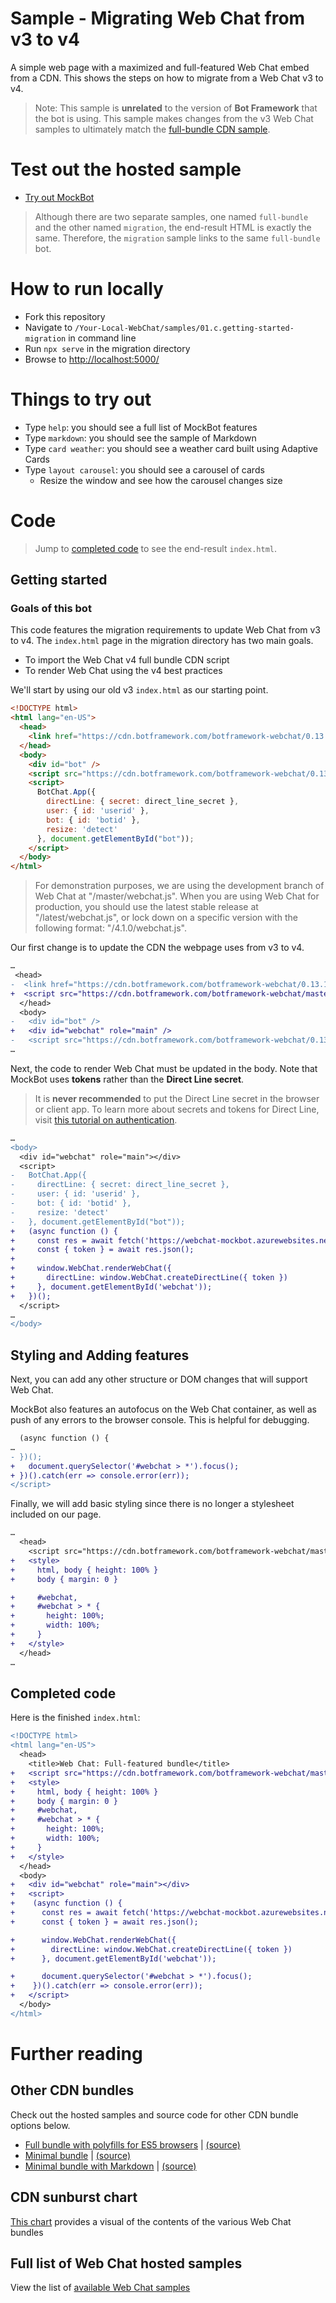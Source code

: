 # Sample -  Migrating Web Chat from v3 to v4

A simple web page with a maximized and full-featured Web Chat embed from a CDN. This shows the steps on how to migrate from a Web Chat v3 to v4.

> Note: This sample is __unrelated__ to the version of **Bot Framework** that the bot is using. This sample makes changes from the v3 Web Chat samples to ultimately match the [full-bundle CDN sample](./../01.a.getting-started-full-bundle/README.md).

# Test out the hosted sample

- [Try out MockBot](https://microsoft.github.io/BotFramework-WebChat/01.a.getting-started-full-bundle)
> Although there are two separate samples, one named `full-bundle` and the other named `migration`, the end-result HTML is exactly the same. Therefore, the `migration` sample links to the same `full-bundle` bot.

# How to run locally

- Fork this repository
- Navigate to `/Your-Local-WebChat/samples/01.c.getting-started-migration` in command line
- Run `npx serve` in the migration directory
- Browse to [http://localhost:5000/](http://localhost:5000/)

# Things to try out

- Type `help`: you should see a full list of MockBot features
- Type `markdown`: you should see the sample of Markdown
- Type `card weather`: you should see a weather card built using Adaptive Cards
- Type `layout carousel`: you should see a carousel of cards
   - Resize the window and see how the carousel changes size

# Code

> Jump to [completed code](#completed-code) to see the end-result `index.html`.

## Getting started

### Goals of this bot

This code features the migration requirements to update Web Chat from v3 to v4.
The `index.html` page in the migration directory has two main goals.
- To import the Web Chat v4 full bundle CDN script
- To render Web Chat using the v4 best practices

 We'll start by using our old v3 `index.html` as our starting point.
```html
<!DOCTYPE html>
<html lang="en-US">
  <head>
    <link href="https://cdn.botframework.com/botframework-webchat/0.13.1/botchat.css" rel="stylesheet" />
  </head>
  <body>
    <div id="bot" />
    <script src="https://cdn.botframework.com/botframework-webchat/0.13.1/botchat.js"></script>
    <script>
      BotChat.App({
        directLine: { secret: direct_line_secret },
        user: { id: 'userid' },
        bot: { id: 'botid' },
        resize: 'detect'
      }, document.getElementById("bot"));
    </script>
  </body>
</html>
```

> For demonstration purposes, we are using the development branch of Web Chat at "/master/webchat.js". When you are using Web Chat for production, you should use the latest stable release at "/latest/webchat.js", or lock down on a specific version with the following format: "/4.1.0/webchat.js".

Our first change is to update the CDN the webpage uses from v3 to v4.
```diff
…
 <head>
-  <link href="https://cdn.botframework.com/botframework-webchat/0.13.1/botchat.css" rel="stylesheet" />
+  <script src="https://cdn.botframework.com/botframework-webchat/master/webchat.js"></script>
  </head>
  <body>
-   <div id="bot" />
+   <div id="webchat" role="main" />
-   <script src="https://cdn.botframework.com/botframework-webchat/0.13.1/botchat.js"></script>
…
```

Next, the code to render Web Chat must be updated in the body. Note that MockBot uses **tokens** rather than the **Direct Line secret**.
> It is **never recommended** to put the Direct Line secret in the browser or client app. To learn more about secrets and tokens for Direct Line, visit [this tutorial on authentication](https://docs.microsoft.com/en-us/azure/bot-service/rest-api/bot-framework-rest-direct-line-3-0-authentication).

```diff
…
<body>
  <div id="webchat" role="main"></div>
  <script>
-   BotChat.App({
-     directLine: { secret: direct_line_secret },
-     user: { id: 'userid' },
-     bot: { id: 'botid' },
-     resize: 'detect'
-   }, document.getElementById("bot"));
+   (async function () {
+     const res = await fetch('https://webchat-mockbot.azurewebsites.net/directline/token', { method: 'POST' });
+     const { token } = await res.json();
+
+     window.WebChat.renderWebChat({
+       directLine: window.WebChat.createDirectLine({ token })
+     }, document.getElementById('webchat'));
+   })();
  </script>
…
</body>
```

## Styling and Adding features

Next, you can add any other structure or DOM changes that will support Web Chat.

MockBot also features an autofocus on the Web Chat container, as well as push of any errors to the browser console. This is helpful for debugging.

```diff
  (async function () {
…
- })();
+   document.querySelector('#webchat > *').focus();
+ })().catch(err => console.error(err));
</script>
```


Finally, we will add basic styling since there is no longer a stylesheet included on our page.
```diff
…
  <head>
    <script src="https://cdn.botframework.com/botframework-webchat/master/webchat.js"></script>
+   <style>
+     html, body { height: 100% }
+     body { margin: 0 }

+     #webchat,
+     #webchat > * {
+       height: 100%;
+       width: 100%;
+     }
+   </style>
  </head>
…
```

## Completed code

Here is the finished `index.html`:

```diff
<!DOCTYPE html>
<html lang="en-US">
  <head>
    <title>Web Chat: Full-featured bundle</title>
+   <script src="https://cdn.botframework.com/botframework-webchat/master/webchat.js"></script>
+   <style>
+     html, body { height: 100% }
+     body { margin: 0 }
+     #webchat,
+     #webchat > * {
+       height: 100%;
+       width: 100%;
+     }
+   </style>
  </head>
  <body>
+   <div id="webchat" role="main"></div>
+   <script>
+    (async function () {
+      const res = await fetch('https://webchat-mockbot.azurewebsites.net/directline/token', { method: 'POST' });
+      const { token } = await res.json();

+      window.WebChat.renderWebChat({
+        directLine: window.WebChat.createDirectLine({ token })
+      }, document.getElementById('webchat'));

+      document.querySelector('#webchat > *').focus();
+    })().catch(err => console.error(err));
+   </script>
  </body>
</html>
```

# Further reading

## Other CDN bundles

Check out the hosted samples and source code for other CDN bundle options below.

- [Full bundle with polyfills for ES5 browsers](https://microsoft.github.io/BotFramework-WebChat/01.b.getting-started-es5-bundle) | [(source)](https://github.com/Microsoft/BotFramework-WebChat/tree/master/samples/01.b.getting-started-es5-bundle)
- [Minimal bundle](https://microsoft.github.io/BotFramework-WebChat/02.a.getting-started-minimal-bundle) | [(source)](https://github.com/Microsoft/BotFramework-WebChat/tree/master/samples/02.a.getting-started-minimal-bundle)
- [Minimal bundle with Markdown](https://microsoft.github.io/BotFramework-WebChat/02.b.getting-started-minimal-markdown) | [(source)](https://github.com/Microsoft/BotFramework-WebChat/tree/master/samples/02.b.getting-started-minimal-markdown)

## CDN sunburst chart

[This chart](http://cdn.botframework.com/botframework-webchat/master/stats.html) provides a visual of the contents of the various Web Chat bundles

## Full list of Web Chat hosted samples

View the list of [available Web Chat samples](https://github.com/Microsoft/BotFramework-WebChat/tree/master/samples)
